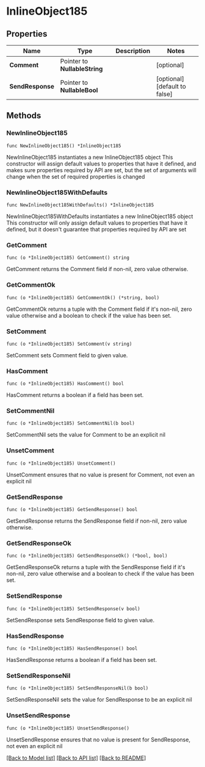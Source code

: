 # InlineObject185

## Properties

Name | Type | Description | Notes
------------ | ------------- | ------------- | -------------
**Comment** | Pointer to **NullableString** |  | [optional] 
**SendResponse** | Pointer to **NullableBool** |  | [optional] [default to false]

## Methods

### NewInlineObject185

`func NewInlineObject185() *InlineObject185`

NewInlineObject185 instantiates a new InlineObject185 object
This constructor will assign default values to properties that have it defined,
and makes sure properties required by API are set, but the set of arguments
will change when the set of required properties is changed

### NewInlineObject185WithDefaults

`func NewInlineObject185WithDefaults() *InlineObject185`

NewInlineObject185WithDefaults instantiates a new InlineObject185 object
This constructor will only assign default values to properties that have it defined,
but it doesn't guarantee that properties required by API are set

### GetComment

`func (o *InlineObject185) GetComment() string`

GetComment returns the Comment field if non-nil, zero value otherwise.

### GetCommentOk

`func (o *InlineObject185) GetCommentOk() (*string, bool)`

GetCommentOk returns a tuple with the Comment field if it's non-nil, zero value otherwise
and a boolean to check if the value has been set.

### SetComment

`func (o *InlineObject185) SetComment(v string)`

SetComment sets Comment field to given value.

### HasComment

`func (o *InlineObject185) HasComment() bool`

HasComment returns a boolean if a field has been set.

### SetCommentNil

`func (o *InlineObject185) SetCommentNil(b bool)`

 SetCommentNil sets the value for Comment to be an explicit nil

### UnsetComment
`func (o *InlineObject185) UnsetComment()`

UnsetComment ensures that no value is present for Comment, not even an explicit nil
### GetSendResponse

`func (o *InlineObject185) GetSendResponse() bool`

GetSendResponse returns the SendResponse field if non-nil, zero value otherwise.

### GetSendResponseOk

`func (o *InlineObject185) GetSendResponseOk() (*bool, bool)`

GetSendResponseOk returns a tuple with the SendResponse field if it's non-nil, zero value otherwise
and a boolean to check if the value has been set.

### SetSendResponse

`func (o *InlineObject185) SetSendResponse(v bool)`

SetSendResponse sets SendResponse field to given value.

### HasSendResponse

`func (o *InlineObject185) HasSendResponse() bool`

HasSendResponse returns a boolean if a field has been set.

### SetSendResponseNil

`func (o *InlineObject185) SetSendResponseNil(b bool)`

 SetSendResponseNil sets the value for SendResponse to be an explicit nil

### UnsetSendResponse
`func (o *InlineObject185) UnsetSendResponse()`

UnsetSendResponse ensures that no value is present for SendResponse, not even an explicit nil

[[Back to Model list]](../README.md#documentation-for-models) [[Back to API list]](../README.md#documentation-for-api-endpoints) [[Back to README]](../README.md)


